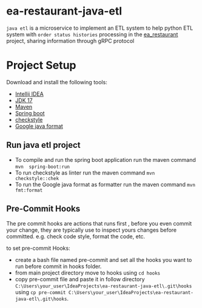 # ea-restaurant-java-etl
`java etl`  is a microservice to implement an ETL system to help python ETL system with `order status histories` processing in the [ea_restaurant](https://github.com/eapg/EA_RESTAURANT) project, sharing information through gRPC protocol


# Project Setup

Download and install the following tools:

* [Intellij IDEA](https://www.jetbrains.com/es-es/idea/download/#section=windows)
* [JDK 17](https://jdk.java.net/java-se-ri/17)
* [Maven](https://maven.apache.org/)
* [Spring boot](https://mvnrepository.com/artifact/org.springframework.boot/spring-boot-starter-web/3.0.1)
* [checkstyle](https://maven.apache.org/plugins/maven-checkstyle-plugin/usage.html)
* [Google java format](https://github.com/google/google-java-format)

## Run java etl project

* To compile and run the spring boot application run the maven command `mvn  spring-boot:run`
* To run checkstyle as linter run the maven command `mvn checkstyle::chek`
* To run the Google java format as formatter run the maven command `mvn fmt:format`                                                                                                                       


## Pre-Commit Hooks

The pre commit hooks are actions that runs first , before you even commit your change, they are
typically use to inspect yours changes before committed. e.g. check code style, format the code, etc.

to set pre-commit Hooks:

* create a bash file named pre-commit and set all the hooks you want to run before commit in hooks folder.
* from main project directory move to hooks using `cd hooks`
* copy pre-commit file and paste it in follow directory `C:\Users\your_user\IdeaProjects\ea-restaurant-java-etl\.git\hooks` using
`cp pre-commit C:\Users\your_user\IdeaProjects\ea-restaurant-java-etl\.git\hooks`.